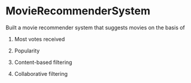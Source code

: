 # MovieRecommenderSystem
Built a movie recommender system that suggests movies on the basis of

 1. Most votes received 
 
 2. Popularity

3. Content-based filtering

4. Collaborative filtering 
